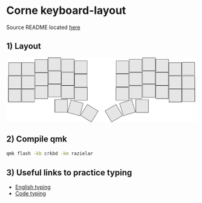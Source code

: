 # Corne keyboard-layout

Source README located [here](https://github.com/qmk/qmk_firmware)

## 1) Layout

<div align="center">
<img src="https://github.com/razielar/corne_keyboard_layout/blob/main/img/corne_layout.png" alt="logo"></img>
</div>


## 2) Compile qmk

``` bash
qmk flash -kb crkbd -km razielar
```

## 3) Useful links to practice typing

* [English typing](https://www.colemak.academy/)
* [Code typing](https://www.speedcoder.net/lessons/py/1/)


